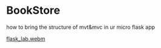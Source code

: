# BookStore
how to bring the structure of mvt&amp;mvc in ur micro flask app


[flask_lab.webm](https://user-images.githubusercontent.com/52299389/224816539-db10c446-ef89-443b-aef5-59e9d2a491fc.webm)


